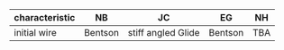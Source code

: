 characteristic | NB | JC | EG | NH
----- | ------- | ------| ----- | ----
initial wire | Bentson | stiff angled Glide | Bentson | TBA


